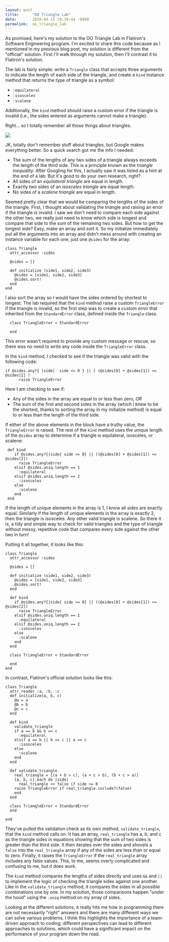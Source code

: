 ```yaml
---
layout: post
title:      "OO Triangle Lab"
date:       2020-04-15 19:39:44 -0400
permalink:  oo_triangle_lab
---
```



As promised, here's my solution to the OO Triangle Lab in Flatiron's Software Engineering program. I'm excited to share this code because as I mentioned in my previous blog post, my solution is different from the "official" solution. First I'll walk through my solution, then I'll contrast it to Flatiron's solution.

The lab is fairly simple: write a `Triangle` class that accepts three arguments to indicate the length of each side of the triangle, and create a `kind` instance method that returns the type of triangle as a symbol:
* `:equilateral`
* `:isosceles`
* `:scalene`

Additionally, the `kind` method should raise a custom error if the triangle is invalid (i.e., the sides entered as arguments cannot make a triangle).

Right... so I totally remember all those things about triangles.

![](https://i.imgur.com/skTi9da.png)

JK, totally don't remember stuff about triangles, but Google makes everything better. So a quick search got me the info I needed:
* The sum of the lengths of any two sides of a triangle always exceeds the length of the third side. This is a principle known as the *triangle inequality.* After Googling for this, I actually saw it was listed as a hint at the end of a lab. But it's good to do your own research, right?
* All sides of an *equilateral triangle* are equal in length.
* Exactly two sides of an *isosceles triangle* are equal length.
* No sides of a *scalene triangle* are equal in length.

Seemed pretty clear that we would be comparing the lengths of the sides of the triangle. First, I thought about validating the triangle and raising an error if the triangle is invalid. I saw we don't need to compare each side against the other two, we really just need to know which side is longest and compare that side to the sum of the remaining two sides. But how to get the longest side? Easy, make an array and sort it. So my initialize immediately put all the arguments into an array and didn't mess around with creating an instance variable for each one, just one `@sides` for the array:

```
class Triangle
  attr_accessor :sides
  
  @sides = []
  
  def initialize (side1, side2, side3)
    @sides = [side1, side2, side3]
    @sides.sort!
  end
end
```

I also sort the array so I would have the sides ordered by shortest to longest. The lab required that the `kind` method raise a custom `TriangleError` if the triangle is invalid, so the first step was to create a custom error that inherited from the `StandardError` class, defined inside the `Triangle` class.

```
  class TriangleError < StandardError
    
  end
```

This error wasn't required to provide any custom message or rescue, so there was no need to write any code inside the `TriangleError` class.

In the `kind` method, I checked to see if the triangle was valid with the following code:

```
if @sides.any?{ |side|  side <= 0 } || ( (@sides[0] + @sides[1]) <= @sides[2] )
      raise TriangleError
```

Here I am checking to see if:
* Any of the sides in the array are equal to or less than zero, *OR*
* The sum of the first and second sides in the array (which I knew to be the shortest, thanks to sorting the array in my initialize method) is equal to or less than the length of the third side. 

If either of the above elements in the block have a truthy value, the `TriangleError` is raised. The rest of the `kind` method uses the unique length of the `@sides` array to determine if a triangle is equilateral, isosceles, or scalene:

```
 def kind
    if @sides.any?{|side| side <= 0} || ((@sides[0] + @sides[1]) <= @sides[2])
      raise TriangleError
    elsif @sides.uniq.length == 1
      :equilateral
    elsif @sides.uniq.length == 2
      :isosceles
    else
      :scalene
    end
 end
```

If the length of unique elements in the array is 1, I know all sides are exactly equal. Similarly if the length of unique elements in the array is exactly 2, then the triangle is isosceles. Any other valid triangle is scalene. So there it is, a tidy and simple way to check for valid triangles and the type of triangle without messy, repetitive code that compares every side against the other two in turn!

Putting it all together, it looks like this:
```
class Triangle
  attr_accessor :sides
  
  @sides = []
  
  def initialize (side1, side2, side3)
    @sides = [side1, side2, side3]
    @sides.sort!
  end
  
  def kind
    if @sides.any?{|side| side <= 0} || ((@sides[0] + @sides[1]) <= @sides[2])
      raise TriangleError
    elsif @sides.uniq.length == 1
      :equilateral
    elsif @sides.uniq.length == 2
      :isosceles
    else
      :scalene
    end
  end
  
  class TriangleError < StandardError
    
  end
end
```

In contrast, Flatiron's official solution looks like this:
```
class Triangle
  attr_reader :a, :b, :c
  def initialize(a, b, c)
    @a = a
    @b = b
    @c = c
  end

  def kind
    validate_triangle
    if a == b && b == c
      :equilateral
    elsif a == b || b == c || a == c
      :isosceles
    else
      :scalene
    end
  end

  def validate_triangle
    real_triangle = [(a + b > c), (a + c > b), (b + c > a)]
    [a, b, c].each do |side|
      real_triangle << false if side <= 0 
    raise TriangleError if real_triangle.include?(false)
    end
  end

  class TriangleError < StandardError
  end

end
```

They've pulled the validation check as its own method, `validate_triangle`, that the `kind` method calls on. It has an array, `real_triangle` has a, b, and c as the triangle sides in equations showing that the sum of two sides is greater than the third side. It then iterates over the sides and shovels a `false` into the `real_triangle` array if any of the sides are less than or equal to zero. Finally, it raises the `TriangleError` if the `real_triangle` array includes any false values. This, to me, seems overly complicated and confusing to me, but it does work.

The `kind` method compares the lengths of sides directly and uses `&&` and `||` to implement the logic of checking the triangle sides against one another. Like in the `validate_triangle` method, it compares the sides in all possible combinations one by one. In my solution, those comparisons happen "under the hood" using the `.uniq` method on my array of sides.

Looking at the different solutions, it really hits me how in programming there are not necessarily "right" answers and there are many different ways we can solve various problems. I think this highlights the importance of a team-driven approach to coding; different perspectives can lead to different approaches to solutions, which could have a significant impact on the performance of your program down the road.

